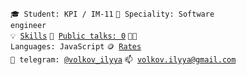 <code>🎓 Student: KPI / IM-11</code>
<code>👷 Speciality: Software engineer</code><br>
<code>💡 [Skills](SKILLS.md)</code>
<code>📢 [Public talks: 0](TALKS.md)</code>
<code>🧑‍💻 Languages: JavaScript</code>
<code>🪙 [Rates](RATES.md)</code><br>
<code>💬 telegram: [@volkov_ilyya](https://telegram.me/volkov_ilyya)</code>
<code>📫 [volkov.ilyya@gmail.com](mailto:volkov.ilyya@gmail.com)</code>
